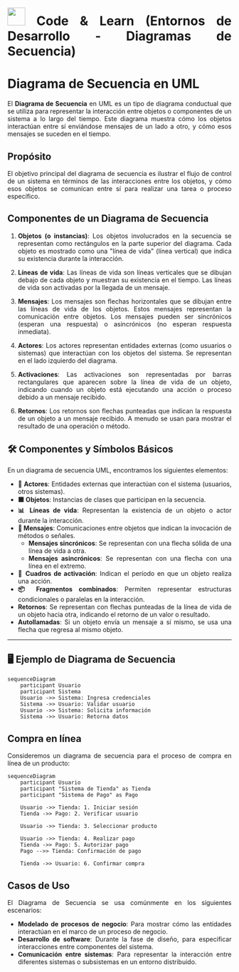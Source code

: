 <div align="justify">

# <img src=../../../../images/coding-book.png width="40"> Code & Learn (Entornos de Desarrollo - Diagramas de Secuencia)

# Diagrama de Secuencia en UML

El **Diagrama de Secuencia** en UML es un tipo de diagrama conductual que se utiliza para representar la interacción entre objetos o componentes de un sistema a lo largo del tiempo. Este diagrama muestra cómo los objetos interactúan entre sí enviándose mensajes de un lado a otro, y cómo esos mensajes se suceden en el tiempo.

## Propósito
El objetivo principal del diagrama de secuencia es ilustrar el flujo de control de un sistema en términos de las interacciones entre los objetos, y cómo esos objetos se comunican entre sí para realizar una tarea o proceso específico.

## Componentes de un Diagrama de Secuencia

1. **Objetos (o instancias)**: Los objetos involucrados en la secuencia se representan como rectángulos en la parte superior del diagrama. Cada objeto es mostrado como una "línea de vida" (línea vertical) que indica su existencia durante la interacción.

2. **Líneas de vida**: Las líneas de vida son líneas verticales que se dibujan debajo de cada objeto y muestran su existencia en el tiempo. Las líneas de vida son activadas por la llegada de un mensaje.

3. **Mensajes**: Los mensajes son flechas horizontales que se dibujan entre las líneas de vida de los objetos. Estos mensajes representan la comunicación entre objetos. Los mensajes pueden ser sincrónicos (esperan una respuesta) o asincrónicos (no esperan respuesta inmediata).

4. **Actores**: Los actores representan entidades externas (como usuarios o sistemas) que interactúan con los objetos del sistema. Se representan en el lado izquierdo del diagrama.

5. **Activaciones**: Las activaciones son representadas por barras rectangulares que aparecen sobre la línea de vida de un objeto, indicando cuando un objeto está ejecutando una acción o proceso debido a un mensaje recibido.

6. **Retornos**: Los retornos son flechas punteadas que indican la respuesta de un objeto a un mensaje recibido. A menudo se usan para mostrar el resultado de una operación o método.

## 🛠 **Componentes y Símbolos Básicos**

En un diagrama de secuencia UML, encontramos los siguientes elementos:

- **📌 Actores**: Entidades externas que interactúan con el sistema (usuarios, otros sistemas).
- **🟦 Objetos**: Instancias de clases que participan en la secuencia.
- **📊 Líneas de vida**: Representan la existencia de un objeto o actor durante la interacción.
- **📩 Mensajes**: Comunicaciones entre objetos que indican la invocación de métodos o señales.
  - **Mensajes sincrónicos**: Se representan con una flecha sólida de una línea de vida a otra.
  - **Mensajes asincrónicos**: Se representan con una flecha con una línea en el extremo.
- **📏 Cuadros de activación**: Indican el período en que un objeto realiza una acción.
- **📦 Fragmentos combinados**: Permiten representar estructuras condicionales o paralelas en la interacción.
- **Retornos**: Se representan con flechas punteadas de la línea de vida de un objeto hacia otra, indicando el retorno de un valor o resultado.
- **Autollamadas**: Si un objeto envía un mensaje a sí mismo, se usa una flecha que regresa al mismo objeto.
---

## 🖥 **Ejemplo de Diagrama de Secuencia**

```mermaid
sequenceDiagram
    participant Usuario
    participant Sistema
    Usuario ->> Sistema: Ingresa credenciales
    Sistema ->> Usuario: Validar usuario
    Usuario ->> Sistema: Solicita información
    Sistema ->> Usuario: Retorna datos
 ```

## Compra en línea

Consideremos un diagrama de secuencia para el proceso de compra en línea de un producto:

```mermaid
sequenceDiagram
    participant Usuario
    participant "Sistema de Tienda" as Tienda
    participant "Sistema de Pago" as Pago

    Usuario ->> Tienda: 1. Iniciar sesión
    Tienda ->> Pago: 2. Verificar usuario
    
    Usuario ->> Tienda: 3. Seleccionar producto
    
    Usuario ->> Tienda: 4. Realizar pago
    Tienda ->> Pago: 5. Autorizar pago
    Pago -->> Tienda: Confirmación de pago

    Tienda ->> Usuario: 6. Confirmar compra
```

## Casos de Uso

El Diagrama de Secuencia se usa comúnmente en los siguientes escenarios:

- **Modelado de procesos de negocio**: Para mostrar cómo las entidades interactúan en el marco de un proceso de negocio.
- **Desarrollo de software**: Durante la fase de diseño, para especificar interacciones entre componentes del sistema.
- **Comunicación entre sistemas**: Para representar la interacción entre diferentes sistemas o subsistemas en un entorno distribuido.

</div>